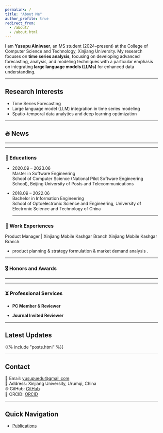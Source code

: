 ```yaml
---
permalink: /
title: "About Me"
author_profile: true
redirect_from: 
  - /about/
  - /about.html
---
```





I am **Yusupu Ainiwaer**, an MS student (2024–present) at the College of Computer Science and Technology, Xinjiang University. My research focuses on **time series analysis**, focusing on developing advanced forecasting, analysis, and modeling techniques with a particular emphasis on integrating **large language models (LLMs)** for enhanced data understanding. 

---

## Research Interests
- Time Series Forecasting
-  Large language model (LLM) integration in time series modeling  
- Spatio-temporal data analytics and deep learning optimization

  
---
## 🔥 News  

<!--
- 2025.05: 🎉 One paper accepted by .  

- 2024.XX: 📝 Paper 
- 2024.XX: ✅ Paper 

-->
---

---

### 📖 Educations  
- 2020.09 – 2023.06  
  Master in Software Engineering  
  School of Computer Science (National Pilot Software Engineering School), Beijing University of Posts and Telecommunications  
- 2018.09 – 2022.06  
  Bachelor in Information Engineering  
  School of Optoelectronic Science and Engineering, University of Electronic Science and Technology of China

  
  ---

### 💼 Work Experiences  
Product Manager | Xinjiang Mobile Kashgar Branch
  Xinjiang Mobile Kashgar Branch  
  - product planning & strategy formulation &  market demand analysis .  


---




### 🎖 Honors and Awards  

---

---

### ⏳ Professional Services  
- **PC Member & Reviewer**  

- **Journal Invited Reviewer**  

---


## Latest Updates
{{% include "posts.html" %}}

---

## Contact
📧 Email: yusupuedu@gmail.com  
📍 Address: Xinjiang University, Urumqi, China   
🌐 GitHub: [GitHub](https://github.com/Yusupuedu)  
📄 ORCID: [ORCID](https://orcid.org/0009-0008-9134-260X)

---


## Quick Navigation
- [Publications](https://yusupuedu.github.io/publications)  
